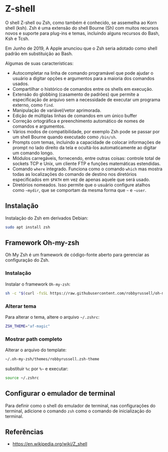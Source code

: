 # Z-shell

O shell Z-shell ou Zsh, como também é conhecido, se assemelha ao Korn shell (ksh). Zsh é uma extensão do shell Bourne (Sh) com muitos recursos novos e suporte para plug-ins e temas, incluindo alguns recursos do Bash, Ksh e Tcsh.

Em Junho de 2019, A Apple anunciou que o Zsh seria adotado como shell padrão em substituição ao Bash.

Algumas de suas características:

- Autocompletar na linha de comando programável que pode ajudar o usuário a digitar opções e argumentos para a maioria dos comandos usados.
- Compartilhar o histórico de comandos entre os shells em execução.
- Extensão do globbing (casamento de padrões) que permite a especificação de arquivo sem a necessidade de executar um programa externo, como `find`.
- Manipulação de variável/vetor aprimorada.
- Edição de múltiplas linhas de comandos em um único buffer
- Correção ortográfica e preenchimento automático de nomes de comandos e argumentos.
- Vários modos de compatibilidade, por exemplo Zsh pode se passar por um shell Bourne quando executado como `/bin/sh`.
- Prompts com temas, incluindo a capacidade de colocar informações de prompt no lado direito da tela e ocultá-los automaticamente ao digitar um comando longo.
- Módulos carregáveis, fornecendo, entre outras coisas: controle total de sockets TCP e Unix, um cliente FTP e funções matemáticas estendidas.
- Comando `where` integrado. Funciona como o comando `which` mas mostra todas as localizações do comando de destino nos diretórios especificados em `$PATH` em vez de apenas aquele que será usado.
- Diretórios nomeados. Isso permite que o usuário configure atalhos como `~mydir`, que se comportam da mesma forma que `~` e `~user`.

## Instalação

Instalação do Zsh em derivados Debian:

```bash
sudo apt install zsh
```

## Framework Oh-my-zsh

Oh My Zsh é um framework de código-fonte aberto para gerenciar as configuração do Zsh.

### Instalação

Instalar o framework `Oh-my-zsh`:

```bash
sh -c "$(curl -fsSL https://raw.githubusercontent.com/robbyrussell/oh-my-zsh/master/tools/install.sh)"
```

### Alterar tema

Para alterar o tema, altere o arquivo `~/.zshrc`:

```bash
ZSH_THEME="af-magic"
```

### Mostrar path completo

Alterar o arquivo do template:

```bash
~/.oh-my-zsh/themes/robbyrussell.zsh-theme
```

substituir `%c` por `%~` e executar:

```bash
source ~/.zshrc
```

## Configurar o emulador de terminal

Para definir como o shell do emulador de terminal, nas configurações do terminal, adicione o comando `zsh` como o comando de inicialização do terminal.

## Referências

- <https://en.wikipedia.org/wiki/Z_shell>
